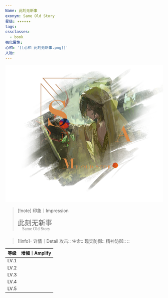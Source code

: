 ```yaml
---
Name: 此刻无新事
exonym: Same Old Story
星级: ✦✦✦✦✦✦
tags: 
cssclasses:
  - book
强化属性: 
心相: '[[心相 此刻无新事.png]]'
人物:
---
```

![cover](assets/此刻无新事｜Same%20Old%20Story.assets/心相%20此刻无新事.png)

> [!note] 印象｜Impression
> 
> <p style="font-family: '家族宋', sans-serif; font-size: 22px; line-height: 0.75; text-indent: 0;">此刻无新事<br><span style="font-family: serif; font-size: 14px; color: #888888;">　Same Old Story</span></p>
> 
> 

> [!info]- 详情｜Detail
> 攻击:: 
> 生命:: 
> 现实防御:: 
> 精神防御:: 
> :: 

|  等级  | 增幅｜Amplify |
| :--: | :--------: |
| LV.1 |            |
| LV.2 |            |
| LV.3 |            |
| LV.4 |            |
| LV.5 |            |
